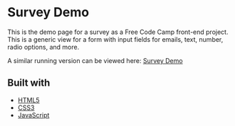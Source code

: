 # Survey Demo

This is the demo page for a survey as a Free Code Camp front-end project. This is a generic view for a form with input fields for emails, text, number, radio options, and more.

A similar running version can be viewed here: [Survey Demo](https://codepen.io/etshd1/full/JjRZoej)

## Built with
- [HTML5](https://developer.mozilla.org/es/docs/HTML/HTML5)
- [CSS3](https://developer.mozilla.org/es/docs/Web/CSS/CSS3)
- [JavaScript](https://developer.mozilla.org/en-US/docs/Web/JavaScript)